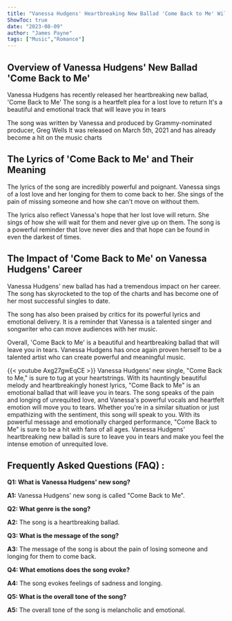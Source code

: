 ```yaml
---
title: "Vanessa Hudgens' Heartbreaking New Ballad 'Come Back to Me' Will Leave You in Tears!"
ShowToc: true 
date: "2023-08-09"
author: "James Payne" 
tags: ["Music","Romance"]
---
```

## Overview of Vanessa Hudgens' New Ballad 'Come Back to Me'

Vanessa Hudgens has recently released her heartbreaking new ballad, 'Come Back to Me' The song is a heartfelt plea for a lost love to return It's a beautiful and emotional track that will leave you in tears

The song was written by Vanessa and produced by Grammy-nominated producer, Greg Wells It was released on March 5th, 2021 and has already become a hit on the music charts

## The Lyrics of 'Come Back to Me' and Their Meaning

The lyrics of the song are incredibly powerful and poignant. Vanessa sings of a lost love and her longing for them to come back to her. She sings of the pain of missing someone and how she can't move on without them.

The lyrics also reflect Vanessa's hope that her lost love will return. She sings of how she will wait for them and never give up on them. The song is a powerful reminder that love never dies and that hope can be found in even the darkest of times.

## The Impact of 'Come Back to Me' on Vanessa Hudgens' Career

Vanessa Hudgens' new ballad has had a tremendous impact on her career. The song has skyrocketed to the top of the charts and has become one of her most successful singles to date.

The song has also been praised by critics for its powerful lyrics and emotional delivery. It is a reminder that Vanessa is a talented singer and songwriter who can move audiences with her music.

Overall, 'Come Back to Me' is a beautiful and heartbreaking ballad that will leave you in tears. Vanessa Hudgens has once again proven herself to be a talented artist who can create powerful and meaningful music.

{{< youtube Axg27gwEqCE >}} 
Vanessa Hudgens' new single, "Come Back to Me," is sure to tug at your heartstrings. With its hauntingly beautiful melody and heartbreakingly honest lyrics, "Come Back to Me" is an emotional ballad that will leave you in tears. The song speaks of the pain and longing of unrequited love, and Vanessa's powerful vocals and heartfelt emotion will move you to tears. Whether you're in a similar situation or just empathizing with the sentiment, this song will speak to you. With its powerful message and emotionally charged performance, "Come Back to Me" is sure to be a hit with fans of all ages. Vanessa Hudgens' heartbreaking new ballad is sure to leave you in tears and make you feel the intense emotion of unrequited love.

## Frequently Asked Questions (FAQ) :
**Q1: What is Vanessa Hudgens' new song?**

**A1:** Vanessa Hudgens' new song is called "Come Back to Me".

**Q2: What genre is the song?**

**A2:** The song is a heartbreaking ballad.

**Q3: What is the message of the song?**

**A3:** The message of the song is about the pain of losing someone and longing for them to come back.

**Q4: What emotions does the song evoke?**

**A4:** The song evokes feelings of sadness and longing.

**Q5: What is the overall tone of the song?**

**A5:** The overall tone of the song is melancholic and emotional.



